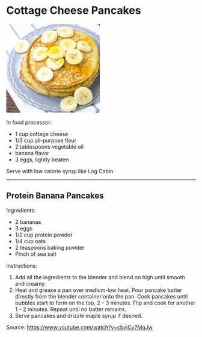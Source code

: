# Cottage Cheese Pancakes

![pancakes](cottage-cheese-pancakes.jpg)

In food processor:

* 1 cup cottage cheese
* 1/3 cup all-purpose flour
* 2 tablespoons vegetable oil
* banana flavor
* 3 eggs, lightly beaten

Serve with low calorie syrup like Log Cabin

---

## Protein Banana Pancakes

Ingredients:
* 2 bananas
* 3 eggs
* 1/2 cup protein powder
* 1/4 cup oats
* 2 teaspoons baking powder
* Pinch of sea salt

Instructions:
1. Add all the ingredients to the blender and blend on high until smooth and creamy.
2. Heat and grease a pan over medium-low heat. Pour pancake batter directly from the blender container onto the pan. Cook pancakes until bubbles start to form on the top, 2 – 3 minutes. Flip and cook for another 1 – 2 minutes. Repeat until no batter remains.
3. Serve pancakes and drizzle maple syrup if desired.

Source: https://www.youtube.com/watch?v=cbyiCv7MqJw
